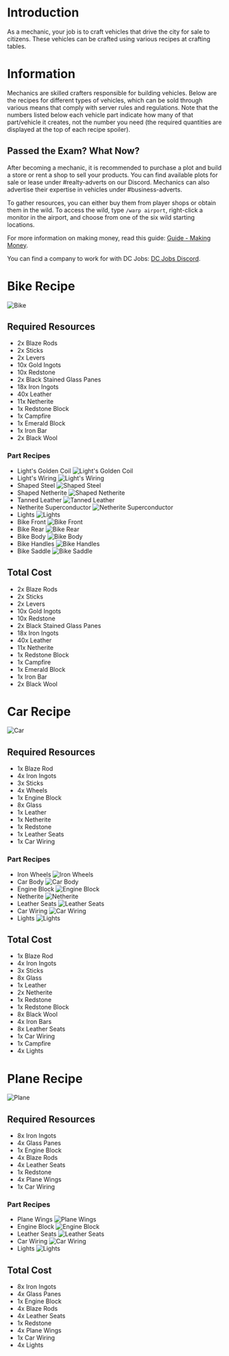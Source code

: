 # Introduction

As a mechanic, your job is to craft vehicles that drive the city for sale to citizens. These vehicles can be crafted using various recipes at crafting tables.

# Information

Mechanics are skilled crafters responsible for building vehicles. Below are the recipes for different types of vehicles, which can be sold through various means that comply with server rules and regulations. Note that the numbers listed below each vehicle part indicate how many of that part/vehicle it creates, not the number you need (the required quantities are displayed at the top of each recipe spoiler).

## Passed the Exam? What Now?

After becoming a mechanic, it is recommended to purchase a plot and build a store or rent a shop to sell your products. You can find available plots for sale or lease under #realty-adverts on our Discord. Mechanics can also advertise their expertise in vehicles under #business-adverts.

To gather resources, you can either buy them from player shops or obtain them in the wild. To access the wild, type `/warp airport`, right-click a monitor in the airport, and choose from one of the six wild starting locations.

For more information on making money, read this guide: [Guide - Making Money](https://democracycraft.net/threads/making-money.1410/).

You can find a company to work for with DC Jobs: [DC Jobs Discord](https://discord.gg/Q8rNjddjjh).

# Bike Recipe
![Bike](https://lh4.googleusercontent.com/lAsq_ztRQKS-o3TPBePeEMqXMmncsjbhZvzbVZZWtJJ_5dVKVSjSypUem2kvR8G_M34aqeitcHwnQFsBTy50pfavqpvNUXKl2PYKFrulAzwEM8kPt3hssVmXlSWiSZl7-CPlGcQU)

## Required Resources
- 2x Blaze Rods
- 2x Sticks
- 2x Levers
- 10x Gold Ingots
- 10x Redstone
- 2x Black Stained Glass Panes
- 18x Iron Ingots
- 40x Leather
- 11x Netherite
- 1x Redstone Block
- 1x Campfire
- 1x Emerald Block
- 1x Iron Bar
- 2x Black Wool

### Part Recipes
- Light's Golden Coil
![Light's Golden Coil](https://lh3.googleusercontent.com/4SOVtE2iej47QyM7w4JybIaDI7eyV9TbD8GdCpRBkxFEIGnwRgQcuNAzdYTR7he7EJX6Dwwd1JACuu6Kj_sd2GMZbEg2rsj7H5IVIThm1ZCC2VOoBPUTmBjOd7L1spM9G22dfh_k)
- Light's Wiring
![Light's Wiring](https://lh6.googleusercontent.com/bxU8S5omnytSv7ojbvcD53fQSS_CH47u7-IOhzVNB3jPMyxOhZFvaQ6x0yzh_cl9D8xjtBYTfIW1N4OzKawe_9xtr-LW3mcpUAeIx-vyJGdLC_rN7gcFzC-lC1Do8_Tv_VS9ildZ)
- Shaped Steel
![Shaped Steel](https://lh6.googleusercontent.com/HaBXS0I2dEtAZvhDPZ28Kv1NBuopv_D4o0FDInlLwgvuJJLpg5xAJvA4TW3b9QCHUgflYOlY9vPqL2amuw2og3MKlAykiOd7vXhT5Miu1JcZYp-sTT7kGURPsdQ82RS9rgb0K6SP)
- Shaped Netherite
![Shaped Netherite](https://lh4.googleusercontent.com/x4xHAIDLKcc4GWrV6-l4o_FexDZbpnO5ihsa4fSLgN-9ImFVFk1pMJGne7d8aZL4BHwk3xXqW-Sw3mx3Bshe2SpqNVHjORrh7XbEid-6gPnmD4ZIHDb8Mdc4m8-HVJ8aDaBkX6pk)
- Tanned Leather
![Tanned Leather](https://lh5.googleusercontent.com/MN5jNzWKgxfYW6CB3VPugf3TxMUtU36q6k9z1M7I1_zUtFBnU_bWjPj7BgLWo2XbhPiUej2dFZE41zGavbsKFGRQB9nqvcaxpcdH6oozs891ICRTSheTzpLTA-Rg6xNYeHrUrNq-)
- Netherite Superconductor
![Netherite Superconductor](https://lh6.googleusercontent.com/hsgPGy9sNCQ4ijMKz3jzj6ah3SUVe-JDzDU0a_LDhjPy91ScVahSMG1njvrmKL0ccn96fXKb_mpLcNSdvD0a2w8nMPkFqhUBIXrz71ZGLj9CRCVogPH8z_mM3asRj9g_3OXWshYT)
- Lights
![Lights](https://lh6.googleusercontent.com/O2JISln5D_IwNm6xE471lTjObg6E1g2uxA9W6FFk7EwkIOVSJZjzzzl1GP152FAnGJY98zalO-wlfJlDeWb8-kklb1HWBHXPTd_fQsya4PalhnV3YbR7tOKa690M1LK3gNMAbCQP)
- Bike Front
![Bike Front](https://lh3.googleusercontent.com/TwWnhsv_bLsyDdx2i3NfTZpg8RwMEVmBu-SczpywMTgKuhOKyd0HxslfpM4TICTcCUEdkM_I_Z1Vt5IMVlAa-nlBMTeL1k857LS3GuiDr6GMoIjXJyzwRqZUjYnFi4jTCY_jTBMu)
- Bike Rear
![Bike Rear](https://lh6.googleusercontent.com/NpHJOa-KZy-WdCnQgU2cpp6xRYLVsh3nzJ6Clind4OvOSEiTADc9nrK-VP2jOmJhWnpIv2w1eGjZ3QYN7FhMT5C8JV_EFZn7vHr1YeTLRBt1H4ZWdd-4flfYYM5BbqwrhrUS6vZ)
- Bike Body
![Bike Body](https://lh3.googleusercontent.com/RD7Z7Y8buMNj3u9H91_K8fH9zL0j1Lf__yb0mqLAb2QJYgtM2ak7nMm5GyAUEKTD-N-CAjhMDoiOy0Xv-D-Gj8nmBx9O3P5NRvpeQjDS3lAxg5-GuLYwtp_knS9YNkH2tc_wszm)
- Bike Handles
![Bike Handles](https://lh3.googleusercontent.com/av0ELCCeqTK7fvZ2QmjX0WDXWX3FphBfFIF0kFrjbJeVzK0Xrx2Am2vOyMkdoI0r-f_DkPbtsbDA2zhbK3HgJQbwFQVvn-v56noJQsKvbJ6S1UOYi0O4OubPh1HfAylJpGJtn1wi)
- Bike Saddle
![Bike Saddle](https://lh4.googleusercontent.com/Mas1ukfPb3v9hZSKxZ3-5pXZO0FX-aZin_w6VV22d5lIhHWe9vwhlDBnmxzeV3AaXJUV_BV6lY7_EJnF5iVWhPEBt7sv0GT9l3LMehoUQp3-4ee0BdP7hmp89jtqrgI9oTxZb7f5)

## Total Cost
- 2x Blaze Rods
- 2x Sticks
- 2x Levers
- 10x Gold Ingots
- 10x Redstone
- 2x Black Stained Glass Panes
- 18x Iron Ingots
- 40x Leather
- 11x Netherite
- 1x Redstone Block
- 1x Campfire
- 1x Emerald Block
- 1x Iron Bar
- 2x Black Wool

# Car Recipe
![Car](https://lh6.googleusercontent.com/gJ9FR5lJLpftWB7Nd4q2f7MfLRCa09XlXWNR1vJMMjyChYFdYqrzS-5_HgI1Mv74wGtR7qvdFJ_Zi-1-y1s9Z8UZhYHUnQ7W-gxQELmvAM-09wv07GYBVAEDMxz--J8F4UeioSkwM)

## Required Resources
- 1x Blaze Rod
- 4x Iron Ingots
- 3x Sticks
- 4x Wheels
- 1x Engine Block
- 8x Glass
- 1x Leather
- 1x Netherite
- 1x Redstone
- 1x Leather Seats
- 1x Car Wiring

### Part Recipes
- Iron Wheels
![Iron Wheels](https://lh5.googleusercontent.com/41zR3cdW4EK7fkkdMQZs0jcDvSvLXlBkU_U6SckKhRYa_L1lfAnlXRLTkYeUMsQR9S0I1IOWFiO0bcrPZ7bw4rBc4rh3D-GNxOG5z9Wg3bcsE6m_2G3uydFQWwZzO1lfKmMudHt6)
- Car Body
![Car Body](https://lh4.googleusercontent.com/rG2klfrNLwEQeG1nl5FEXVyfuwUCn1dN4ZQJSKz2u9H4hNlODavZ6CfxgXW7v3DeCDRh6dG-YJYYyTStCw-jj9bmiFhqFRxWqVD8PwKcBNuRv3SBN0m_3FgbM-6v-O-hBoiLWRb0)
- Engine Block
![Engine Block](https://lh5.googleusercontent.com/yNKW3YxOLe6fT9lt0BSEjogDExJnIFr3L_MCrGS91-WtmbdBMpyNcJ8ytkYzOCkPnDtN-UPGrPdOIKgh0EhN9A6B-0Mncn7T0eF1GFOu2tbbJKb3eG5kZyI3_QXFsbO1g3cyHg_hx)
- Netherite
![Netherite](https://lh3.googleusercontent.com/00dEn5HtpDN7IrRU5ckTrLQ6gO7yVQO1s60pO2CDxUuHv-3WyKVArE0OkS8lV30cd6WnXsdb6_P9dWkGKSO7BZ2_TQrT5pZiJ03bU2CaiN6S7V1wrDktiMvxjmM8p6JZ8gFRA5IW)
- Leather Seats
![Leather Seats](https://lh4.googleusercontent.com/4vM7MEiBCL4IT2LofHZTSCzLZR4h-xZAlBKyqOtToWWNNIVkCgyQRWJdKIDmsnMyIXw7HPiF0Phksd2_Z6icF__-4y0ewKGF-5VZSm2Nk4eLW4X6g3jWli3W5yyjF-9EslT_hZFH)
- Car Wiring
![Car Wiring](https://lh3.googleusercontent.com/6v-IORHJHEDuAflWITd1frR9mR6O3GAvOysIImLx7IMn6Zb6nluLJbrgM_uqC0ssD72pBctD3t9fhPC0ciZBlZ13BqM7IXi3yI6SNLJKM7JYFy8rP2aX9ZXkUgBrZBG57IBI8nax3)
- Lights
![Lights](https://lh6.googleusercontent.com/O2JISln5D_IwNm6xE471lTjObg6E1g2uxA9W6FFk7EwkIOVSJZjzzzl1GP152FAnGJY98zalO-wlfJDeWb8-kklb1HWBHXPTd_fQsya4PalhnVn0HqdsN3K-TiWOBCsQkZtYgsHt4T)

## Total Cost
- 1x Blaze Rod
- 4x Iron Ingots
- 3x Sticks
- 8x Glass
- 1x Leather
- 2x Netherite
- 1x Redstone
- 1x Redstone Block
- 8x Black Wool
- 4x Iron Bars
- 8x Leather Seats
- 1x Car Wiring
- 1x Campfire
- 4x Lights

# Plane Recipe
![Plane](https://lh6.googleusercontent.com/fGGVRX09jpZ9UZjj2K9D6xWWCV3FlIN9_F9NJTh5x6-5oBe1fzQkCmtoLDFD5LWCBz2cJubxy63eAv4NNqGfZ1U4tAsHp2zWqrLP3uU1tBFFvNBEpx0SMFivl_mSP85H0n3LwF9)

## Required Resources
- 8x Iron Ingots
- 4x Glass Panes
- 1x Engine Block
- 4x Blaze Rods
- 4x Leather Seats
- 1x Redstone
- 4x Plane Wings
- 1x Car Wiring

### Part Recipes
- Plane Wings
![Plane Wings](https://lh6.googleusercontent.com/3D9F3Ie8v_Z9yJhwqJj4fbK0RCSj0V7-IMjGJ9YkFVdg6x0kYfzzL6X3JLIq2zF1sHPoHzsPYFDsvMIyDT4Hqf2Hrj21Iyz_EOe7jfdnBpkYpJFdJ2LJMLcXJ0wprDJ1FDFoVyN2e1f-7eEz6YnFpDX5-t9Ddsm52NY1I2Xlq)
- Engine Block
![Engine Block](https://lh5.googleusercontent.com/yNKW3YxOLe6fT9lt0BSEjogDExJnIFr3L_MCrGS91-WtmbdBMpyNcJ8ytkYzOCkPnDtN-UPGrPdOIKgh0EhN9A6B-0Mncn7T0eF1GFOu2tbbJKb3eG5kZyI3_QXFsbO1g3cyHg_hx)
- Leather Seats
![Leather Seats](https://lh4.googleusercontent.com/4vM7MEiBCL4IT2LofHZTSCzLZR4h-xZAlBKyqOtToWWNNIVkCgyQRWJdKIDmsnMyIXw7HPiF0Phksd2_Z6icF__-4y0ewKGF-5VZSm2Nk4eLW4X6g3jWli3W5yyjF-9EslT_hZFH)
- Car Wiring
![Car Wiring](https://lh3.googleusercontent.com/6v-IORHJHEDuAflWITd1frR9mR6O3GAvOysIImLx7IMn6Zb6nluLJbrgM_uqC0ssD72pBctD3t9fhPC0ciZBlZ13BqM7IXi3yI6SNLJKM7JYFy8rP2aX9ZXkUgBrZBG57IBI8nax3)
- Lights
![Lights](https://lh6.googleusercontent.com/O2JISln5D_IwNm6xE471lTjObg6E1g2uxA9W6FFk7EwkIOVSJZjzzzl1GP152FAnGJY98zalO-wlfJDeWb8-kklb1HWBHXPTd_fQsya4PalhnVn0HqdsN3K-TiWOBCsQkZtYgsHt4)

## Total Cost
- 8x Iron Ingots
- 4x Glass Panes
- 1x Engine Block
- 4x Blaze Rods
- 4x Leather Seats
- 1x Redstone
- 4x Plane Wings
- 1x Car Wiring
- 4x Lights
